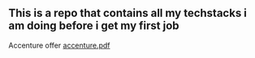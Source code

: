 ## This is a repo that contains all my techstacks i am doing before i get my first job
Accenture offer [accenture.pdf](https://github.com/user-attachments/files/18293751/accenture.pdf)
